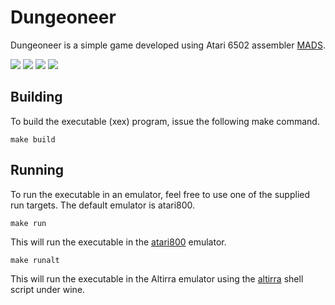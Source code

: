 # Dungeoneer

Dungeoneer is a simple game developed using Atari 6502 assembler [MADS](https://mads.atari8.info/).

![](https://user-images.githubusercontent.com/7003154/168381603-66ec68b3-56f0-4b62-8a17-526e7b7cdcb3.png)
![](https://user-images.githubusercontent.com/7003154/168381620-f1eb6338-57d4-4e44-91bf-e963a10beda1.png)
![](https://user-images.githubusercontent.com/7003154/168381636-a3c4bce0-2703-461f-b03a-36af91085414.png)
![](https://user-images.githubusercontent.com/7003154/168381653-ead3c51f-c99c-4c48-956a-a1ab3e3f364d.png)

## Building

To build the executable (xex) program, issue the following make command.

    make build

## Running

To run the executable in an emulator, feel free to use one of the supplied run targets.  The default emulator is atari800.

    make run

This will run the executable in the [atari800](https://atari800.github.io/) emulator.

    make runalt

This will run the executable in the Altirra emulator using the [altirra](https://www.virtualdub.org/altirra.html) shell script under wine.

